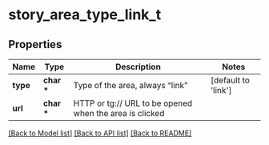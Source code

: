 # story_area_type_link_t

## Properties
Name | Type | Description | Notes
------------ | ------------- | ------------- | -------------
**type** | **char \*** | Type of the area, always “link” | [default to 'link']
**url** | **char \*** | HTTP or tg:// URL to be opened when the area is clicked | 

[[Back to Model list]](../README.md#documentation-for-models) [[Back to API list]](../README.md#documentation-for-api-endpoints) [[Back to README]](../README.md)


